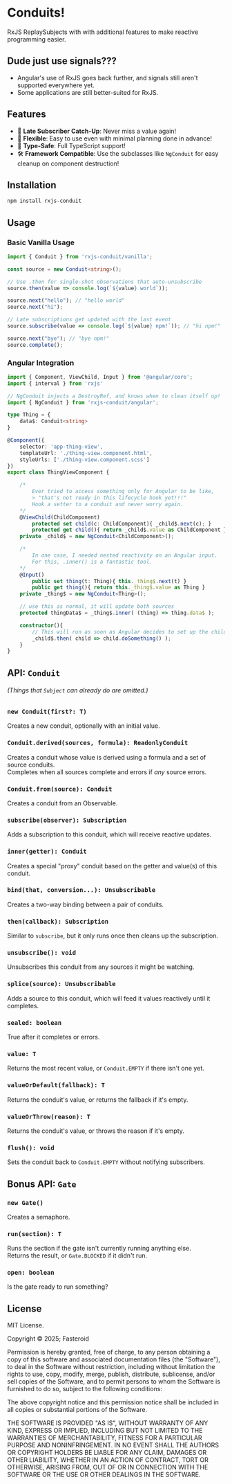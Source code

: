 # Conduits!

RxJS ReplaySubjects with with additional features to make reactive programming easier.

## Dude just use signals???

- Angular's use of RxJS goes back further, and signals still aren't supported everywhere yet.
- Some applications are still better-suited for RxJS.

## Features

- 🔄 **Late Subscriber Catch-Up**: Never miss a value again!
- 💪 **Flexible**: Easy to use even with minimal planning done in advance!
- 🎯 **Type-Safe**: Full TypeScript support!
- 🛠 **Framework Compatible**: Use the subclasses like `NgConduit` for easy cleanup on component destruction!

## Installation

```bash
npm install rxjs-conduit
```

## Usage

### Basic Vanilla Usage
```ts
import { Conduit } from 'rxjs-conduit/vanilla';

const source = new Conduit<string>();

// Use .then for single-shot observations that auto-unsubscribe
source.then(value => console.log(`${value} world`));

source.next("hello"); // "hello world"
source.next("hi");

// Late subscriptions get updated with the last event
source.subscribe(value => console.log(`${value} npm!`)); // "hi npm!"

source.next("bye"); // "bye npm!"
source.complete();
```

### Angular Integration
```ts
import { Component, ViewChild, Input } from '@angular/core';
import { interval } from 'rxjs'

// NgConduit injects a DestroyRef, and knows when to clean itself up!
import { NgConduit } from 'rxjs-conduit/angular';

type Thing = {
    data$: Conduit<string>
}

@Component({
    selector: 'app-thing-view',
    templateUrl: './thing-view.component.html',
    styleUrls: ['./thing-view.component.scss']
})
export class ThingViewComponent {

    /*
        Ever tried to access something only for Angular to be like,
        > "that's not ready in this lifecycle hook yet!!!"
        Hook a setter to a conduit and never worry again.
    */
    @ViewChild(ChildComponent)
        protected set child(c: ChildComponent){ _child$.next(c); }
        protected get child(){ return _child$.value as ChildComponent }
    private _child$ = new NgConduit<ChildComponent>();

    /*
        In one case, I needed nested reactivity on an Angular input.
        For this, .inner() is a fantastic tool.
    */
    @Input()
        public set thing(t: Thing){ this._thing$.next(t) }
        public get thing(){ return this._thing$.value as Thing }
    private _thing$ = new NgConduit<Thing>();

    // use this as normal, it will update both sources
    protected thingData$ = _thing$.inner( (thing) => thing.data$ );

    constructor(){
        // This will run as soon as Angular decides to set up the child
        _child$.then( child => child.doSomething() );
    }
}

```

## API: `Conduit`
###### (Things that `Subject` can already do are omitted.)

### `new Conduit(first?: T)`
Creates a new conduit, optionally with an initial value.

### `Conduit.derived(sources, formula): ReadonlyConduit`
Creates a conduit whose value is derived using a formula and a set of source conduits.  
Completes when all sources complete and errors if *any* source errors.

### `Conduit.from(source): Conduit`
Creates a conduit from an Observable.

### `subscribe(observer): Subscription`
Adds a subscription to this conduit, which will receive reactive updates.

### `inner(getter): Conduit`
Creates a special "proxy" conduit based on the getter and value(s) of this conduit.

### `bind(that, conversion...): Unsubscribable`
Creates a two-way binding between a pair of conduits.

### `then(callback): Subscription`
Similar to `subscribe`, but it only runs once then cleans up the subscription.

### `unsubscribe(): void`
Unsubscribes this conduit from any sources it might be watching.

### `splice(source): Unsubscribable`
Adds a source to this conduit, which will feed it values reactively until it completes.

### `sealed: boolean`
True after it completes or errors.

### `value: T`
Returns the most recent value, or `Conduit.EMPTY` if there isn't one yet.

### `valueOrDefault(fallback): T`
Returns the conduit's value, or returns the fallback if it's empty.

### `valueOrThrow(reason): T`
Returns the conduit's value, or throws the reason if it's empty.

### `flush(): void`
Sets the conduit back to `Conduit.EMPTY` without notifying subscribers.

## Bonus API: `Gate`

### `new Gate()`
Creates a semaphore.

### `run(section): T`
Runs the section if the gate isn't currently running anything else.  
Returns the result, or `Gate.BLOCKED` if it didn't run.

### `open: boolean`
Is the gate ready to run something?


## License

MIT License.

Copyright © 2025; Fasteroid

Permission is hereby granted, free of charge, to any person obtaining a copy
of this software and associated documentation files (the "Software"), to deal
in the Software without restriction, including without limitation the rights
to use, copy, modify, merge, publish, distribute, sublicense, and/or sell
copies of the Software, and to permit persons to whom the Software is
furnished to do so, subject to the following conditions:

The above copyright notice and this permission notice shall be included in all
copies or substantial portions of the Software.

THE SOFTWARE IS PROVIDED "AS IS", WITHOUT WARRANTY OF ANY KIND, EXPRESS OR
IMPLIED, INCLUDING BUT NOT LIMITED TO THE WARRANTIES OF MERCHANTABILITY,
FITNESS FOR A PARTICULAR PURPOSE AND NONINFRINGEMENT. IN NO EVENT SHALL THE
AUTHORS OR COPYRIGHT HOLDERS BE LIABLE FOR ANY CLAIM, DAMAGES OR OTHER
LIABILITY, WHETHER IN AN ACTION OF CONTRACT, TORT OR OTHERWISE, ARISING FROM,
OUT OF OR IN CONNECTION WITH THE SOFTWARE OR THE USE OR OTHER DEALINGS IN THE
SOFTWARE.
